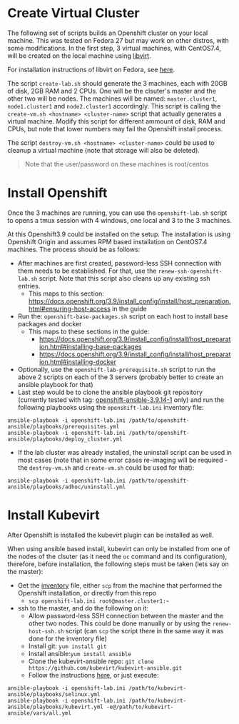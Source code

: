 # Create Virtual Cluster
The following set of scripts builds an Openshift cluster on your local machine. This was tested on Fedora 27 but may work on other distros, with some modifications. In the first step, 3 virtual machines, with CentOS7.4, will be created on the local machine using [libvirt](https://libvirt.org/).

For installation instructions of libvirt on Fedora, see [here](https://docs.fedoraproject.org/quick-docs/en-US/getting-started-with-virtualization.html).

The script ```create-lab.sh``` should generate the 3 machines, each with 20GB of disk, 2GB RAM and 2 CPUs. One will be the clsuter's master and the other two will be nodes. The machines will be named: ```master.cluster1```, ```node1.cluster1``` and ```node2.cluster1``` accordingly. This script is calling the ```create-vm.sh <hostname> <cluster-name>``` script that actually generates a virtual machine. Modify this script for different ammount of disk, RAM and CPUs, but note that lower numbers may fail the Openshift install process.

The script ```destroy-vm.sh <hostname> <cluster-name>``` could be used to cleanup a virtual machine (note that storage will also be deleted).

> Note that the user/password on these machines is root/centos

# Install Openshift
Once the 3 machines are running, you can use the ```openshift-lab.sh``` script to opens a tmux session with 4 windows, one local and 3 to the 3 machines.

At this Openshift3.9 could be installed on the setup. The installation is using Openshift Origin and assumes RPM based installation on CentOS7.4 machines.
The process should be as follows:
* After machines are first created, password-less SSH connection with them needs to be established. For that, use the ```renew-ssh-openshift-lab.sh``` script. Note that this script also cleans up any existing ssh entries.
  * This maps to this section: https://docs.openshift.org/3.9/install_config/install/host_preparation.html#ensuring-host-access in the guide
* Run the: ```openshift-base-packages.sh``` script on each host to install base packages and docker
  * This maps to these sections in the guide:
    * https://docs.openshift.org/3.9/install_config/install/host_preparation.html#installing-base-packages
    * https://docs.openshift.org/3.9/install_config/install/host_preparation.html#installing-docker 
* Optionally, use the ```openshift-lab-prerequisite.sh``` script to run the above 2 scripts on each of the 3 servers (probably better to create an ansible playbook for that)
* Last step would be to clone the ansible playbook git repository (currently tested with tag: [openshift-ansible-3.9.14-1](https://github.com/openshift/openshift-ansible/releases/tag/openshift-ansible-3.9.14-1) only) and run the following playbooks using the ```openshift-lab.ini``` inventory file:
``` 
ansible-playbook -i openshift-lab.ini /path/to/openshift-ansible/playbooks/prerequisites.yml
ansible-playbook -i openshift-lab.ini /path/to/openshift-ansible/playbooks/deploy_cluster.yml
```
- If the lab cluster was already installed, the uninstall script can be used in most cases (note that in some error cases re-imaging will be required - the ```destroy-vm.sh``` and ```create-vm.sh``` could be used for that):
``` 
ansible-playbook -i openshift-lab.ini /path/to/openshift-ansible/playbooks/adhoc/uninstall.yml
```

# Install Kubevirt
After Openshift is installed the kubevirt plugin can be installed as well.

When using ansible based install, kubevirt can only be installed from one of the nodes of the clsuter (as it need the ```oc``` command and its configuration), therefore, before installation, the following steps must be taken (lets say on the master):
* Get the [inventory](https://github.com/yuvalif/openshift-local-lab/blob/master/openshift-lab.ini) file, either ```scp``` from the machine that performed the Openshift installation, or directly from this repo
  * ```scp openshift-lab.ini root@master.cluster1:~```
* ssh to the master, and do the following on it:
  * Allow password-less SSH connection between the master and the other two nodes. This could be done manually or by using the ```renew-host-ssh.sh``` script (can ```scp``` the script there in the same way it was done for the inventory file)
  * Install git: ```yum install git```
  * Install ansible:```yum install ansible```
  * Clone the kubevirt-ansible repo: ```git clone https://github.com/kubevirt/kubevirt-ansible.git```
  * Follow the instructions [here](https://github.com/kubevirt/kubevirt-ansible/blob/master/playbooks/README.md#openshift-cluster-1), or just execute:
```
ansible-playbook -i openshift-lab.ini /path/to/kubevirt-ansible/playbooks/selinux.yml
ansible-playbook -i openshift-lab.ini /path/to/kubevirt-ansible/playbooks/kubevirt.yml -e@/path/to/kubevirt-ansible/vars/all.yml
```
